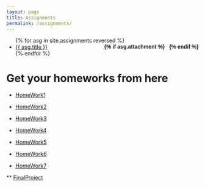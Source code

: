 ```yaml
---
layout: page
title: Assignments
permalink: /assignments/
---
```


<ul id="archive">
{% for asg in site.assignments reversed %}
      <li class="archiveposturl" style="background: transparent">
        <span><a href="{{ asg.url | prepend: site.baseurl}}">{{ asg.title }}</a></span>
<strong style="font-size:100%; font-family: 'Titillium Web', sans-serif; float:right">
<a title="Download problems (pdf)" href="{{ asg.pdf | prepend: site.baseurl }}"><i class="fas fa-file-pdf"></i></a> 
{% if asg.attachment %}
&nbsp; <a title="Download attachments (zip)" href="{{ asg.attachment | prepend: site.baseurl }}"><i class="fas fa-file-archive"></i></a>
{% endif %}
</strong> 
      </li>
{% endfor %}
</ul>


# Get your homeworks from here

* [HomeWork1](./files/CAD_HW_1.pdf)

* [HomeWork2](./files/CAD_HW_2.pdf)

* [HomeWork3](./files/CAD_HW_3.pdf)

* [HomeWork4](./files/CAD_HW_4.pdf)

* [HomeWork5](./files/HW_5.pdf)

* [HomeWork6](./files/HW_6.pdf)

* [HomeWork7](./files/HW_7.pdf)


** [FinalProject](./files/CAD-FinalProject.pdf)